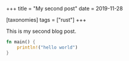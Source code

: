 +++
title = "My second post"
date = 2019-11-28

[taxonomies]
tags = ["rust"]
+++

This is my second blog post.

```rust
fn main() {
    println!("hello world")
}
```
